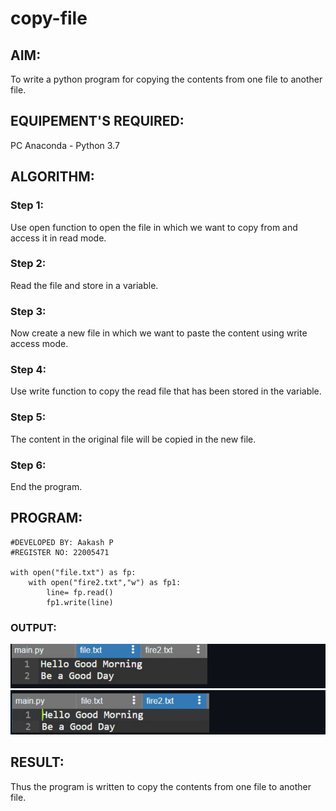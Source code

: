 # copy-file
## AIM:
To write a python program for copying the contents from one file to another file.
## EQUIPEMENT'S REQUIRED: 
PC
Anaconda - Python 3.7
## ALGORITHM: 
### Step 1:
Use open function to open the file in which we want to copy from and access it in read mode.
### Step 2: 
Read the file and store in a variable. 
### Step 3: 
Now create a new file in which we want to paste the content using write access mode.
### Step 4:  
Use write function to copy the read file that has been stored in the variable.
### Step 5: 
The content in the original file will be copied in the new file.
### Step 6: 
End the program.
## PROGRAM: 
````
#DEVELOPED BY: Aakash P
#REGISTER NO: 22005471

with open("file.txt") as fp:
    with open("fire2.txt","w") as fp1:
        line= fp.read()
        fp1.write(line)
````
### OUTPUT:
![OUTPUT](/Screenshot%20from%202023-01-26%2010-26-32.png)
![OUTPUT](/1.png)


## RESULT:
Thus the program is written to copy the contents from one file to another file.